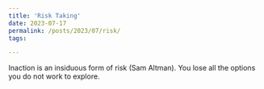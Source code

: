 ```yaml
---
title: 'Risk Taking'
date: 2023-07-17
permalink: /posts/2023/07/risk/
tags:

---
```


Inaction is an insiduous form of risk (Sam Altman). You lose all the options you do not work to explore.
